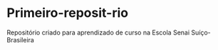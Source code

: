 # Primeiro-reposit-rio
Repositório criado para aprendizado de curso na Escola Senai Suíço-Brasileira
